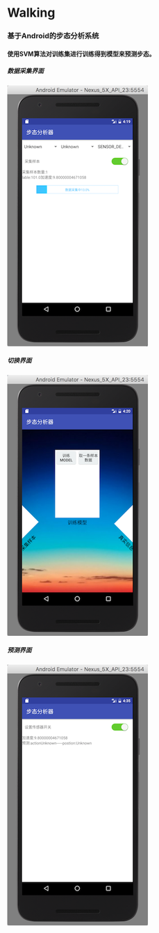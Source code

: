 # Walking
### 基于Android的步态分析系统
#### 使用SVM算法对训练集进行训练得到模型来预测步态。
##### 数据采集界面
![数据采集](https://github.com/poi233/Walking/blob/master/screenshots/getData.png)
##### 切换界面
![所有界面](https://github.com/poi233/Walking/blob/master/screenshots/main.png)
##### 预测界面
![预测界面](https://github.com/poi233/Walking/blob/master/screenshots/predict.png)
